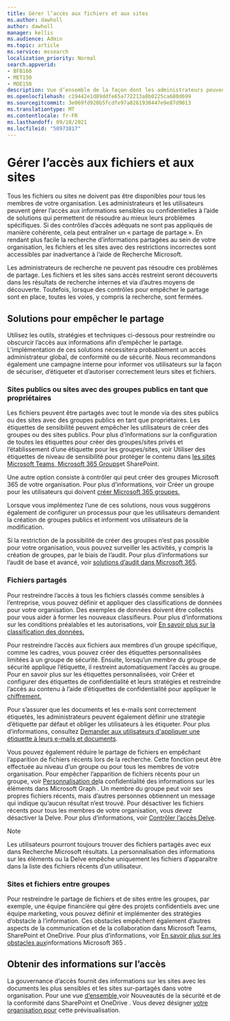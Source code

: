 ```yaml
---
title: Gérer l’accès aux fichiers et aux sites
ms.author: dawholl
author: dawholl
manager: kellis
ms.audience: Admin
ms.topic: article
ms.service: mssearch
localization_priority: Normal
search.appverid:
- BFB160
- MET150
- MOE150
description: Vue d’ensemble de la façon dont les administrateurs peuvent s’assurer que l’accès aux sites et aux fichiers est correctement restreint au sein de leur organisation.
ms.openlocfilehash: c19442e1d89ddfe65a772213a8b0225ca680d699
ms.sourcegitcommit: 3e069fd920b5fcdfe97a0261930447e9e87d9013
ms.translationtype: MT
ms.contentlocale: fr-FR
ms.lasthandoff: 09/10/2021
ms.locfileid: "58973817"
---
```

# <a name="manage-access-to-files-and-sites"></a>Gérer l’accès aux fichiers et aux sites

Tous les fichiers ou sites ne doivent pas être disponibles pour tous les membres de votre organisation. Les administrateurs et les utilisateurs peuvent gérer l’accès aux informations sensibles ou confidentielles à l’aide de solutions qui permettent de résoudre au mieux leurs problèmes spécifiques. Si des contrôles d’accès adéquats ne sont pas appliqués de manière cohérente, cela peut entraîner un « partage de partage ». En rendant plus facile la recherche d’informations partagées au sein de votre organisation, les fichiers et les sites avec des restrictions incorrectes sont accessibles par inadvertance à l’aide de Recherche Microsoft.

Les administrateurs de recherche ne peuvent pas résoudre ces problèmes de partage. Les fichiers et les sites sans accès restreint seront découverts dans les résultats de recherche internes et via d’autres moyens de découverte. Toutefois, lorsque des contrôles pour empêcher le partage sont en place, toutes les voies, y compris la recherche, sont fermées.

## <a name="solutions-to-prevent-oversharing"></a>Solutions pour empêcher le partage

Utilisez les outils, stratégies et techniques ci-dessous pour restreindre ou obscurcir l’accès aux informations afin d’empêcher le partage. L’implémentation de ces solutions nécessitera probablement un accès administrateur global, de conformité ou de sécurité. Nous recommandons également une campagne interne pour informer vos utilisateurs sur la façon de sécuriser, d’étiqueter et d’autoriser correctement leurs sites et fichiers.

### <a name="public-sites-or-sites-with-public-groups-as-owners"></a>Sites publics ou sites avec des groupes publics en tant que propriétaires

Les fichiers peuvent être partagés avec tout le monde via des sites publics ou des sites avec des groupes publics en tant que propriétaires. Les étiquettes de sensibilité peuvent empêcher les utilisateurs de créer des groupes ou des sites publics. Pour plus d’informations sur la configuration de toutes les étiquettes pour créer des groupes/sites privés et l’établissement d’une étiquette pour les groupes/sites, voir Utiliser des étiquettes de niveau de sensibilité pour protéger le contenu dans [les sites Microsoft Teams, Microsoft 365 Groups](/microsoft-365/compliance/sensitivity-labels-teams-groups-sites)et SharePoint.

Une autre option consiste à contrôler qui peut créer des groupes Microsoft 365 de votre organisation. Pour plus d’informations, voir Créer un groupe pour les utilisateurs qui doivent [créer Microsoft 365 groupes.](/microsoft-365/solutions/manage-creation-of-groups#step-1-create-a-group-for-users-who-need-to-create-microsoft-365-groups)

Lorsque vous implémentez l’une de ces solutions, nous vous suggérons également de configurer un processus pour que les utilisateurs demandent la création de groupes publics et informent vos utilisateurs de la modification.

Si la restriction de la possibilité de créer des groupes n’est pas possible pour votre organisation, vous pouvez surveiller les activités, y compris la création de groupes, par le biais de l’audit. Pour plus d’informations sur l’audit de base et avancé, voir [solutions d’audit dans Microsoft 365](/microsoft-365/compliance/auditing-solutions-overview).

### <a name="shared-files"></a>Fichiers partagés

Pour restreindre l’accès à tous les fichiers classés comme sensibles à l’entreprise, vous pouvez définir et appliquer des classifications de données pour votre organisation. Des exemples de données doivent être collectés pour vous aider à former les nouveaux classifieurs. Pour plus d’informations sur les conditions préalables et les autorisations, voir [En savoir plus sur la classification des données.](/microsoft-365/compliance/data-classification-overview)

Pour restreindre l’accès aux fichiers aux membres d’un groupe spécifique, comme les cadres, vous pouvez créer des étiquettes personnalisées limitées à un groupe de sécurité. Ensuite, lorsqu’un membre du groupe de sécurité applique l’étiquette, il restreint automatiquement l’accès au groupe. Pour en savoir plus [](/microsoft-365/compliance/create-sensitivity-labels) sur les étiquettes personnalisées, voir Créer et configurer des étiquettes de confidentialité et leurs stratégies et restreindre l’accès au contenu à l’aide d’étiquettes de confidentialité pour appliquer le [chiffrement.](/microsoft-365/compliance/encryption-sensitivity-labels)

Pour s’assurer que les documents et les e-mails sont correctement étiquetés, les administrateurs peuvent également définir une stratégie d’étiquette par défaut et obliger les utilisateurs à les étiqueter. Pour plus d’informations, consultez [Demander aux utilisateurs d'appliquer une étiquette à leurs e-mails et documents](/microsoft-365/compliance/sensitivity-labels-office-apps#require-users-to-apply-a-label-to-their-email-and-documents).

Vous pouvez également réduire le partage de fichiers en empêchant l’apparition de fichiers récents lors de la recherche. Cette fonction peut être effectuée au niveau d’un groupe ou pour tous les membres de votre organisation. Pour empêcher l’apparition de fichiers récents pour un groupe, voir [Personnalisation de](/graph/insights-customize-item-insights-privacy)la confidentialité des informations sur les éléments dans Microsoft Graph . Un membre du groupe peut voir ses propres fichiers récents, mais d’autres personnes obtiennent un message qui indique qu’aucun résultat n’est trouvé. Pour désactiver les fichiers récents pour tous les membres de votre organisation, vous devez désactiver la Delve. Pour plus d’informations, voir [Contrôler l’accès Delve](/sharepoint/delve-for-office-365-admins#control-access-to-delve).

> [!Note]
> Les utilisateurs pourront toujours trouver des fichiers partagés avec eux dans Recherche Microsoft résultats. La personnalisation des informations sur les éléments ou la Delve empêche uniquement les fichiers d’apparaître dans la liste des fichiers récents d’un utilisateur.

### <a name="sites-and-files-between-groups"></a>Sites et fichiers entre groupes

Pour restreindre le partage de fichiers et de sites entre les groupes, par exemple, une équipe financière qui gère des projets confidentiels avec une équipe marketing, vous pouvez définir et implémenter des stratégies d’obstacle à l’information. Ces obstacles empêchent également d’autres aspects de la communication et de la collaboration dans Microsoft Teams, SharePoint et OneDrive. Pour plus d’informations, voir [En savoir plus sur les obstacles aux](/microsoft-365/compliance/information-barriers)informations Microsoft 365 .

## <a name="get-access-insights"></a>Obtenir des informations sur l’accès

La gouvernance d’accès fournit des informations sur les sites avec les documents les plus sensibles et les sites sur-partagés dans votre organisation. Pour une vue [d’ensemble,](https://techcommunity.microsoft.com/t5/microsoft-sharepoint-blog/what-s-new-in-security-and-compliance-in-sharepoint-and-onedrive/ba-p/1696705)voir Nouveautés de la sécurité et de la conformité dans SharePoint et OneDrive . Vous devez désigner [votre organisation pour](https://forms.microsoft.com/Pages/ResponsePage.aspx?id=v4j5cvGGr0GRqy180BHbR3-O9WDTKhhDtgWfphwS9YhUM0hJNklNRkZKMlhLNDRZNzlEQlVDSjdZVi4u) cette prévisualisation.
